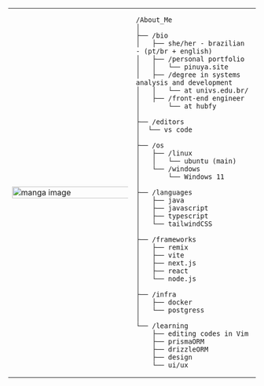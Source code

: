 <table>
  <tr>
    <td style="width: 50%;">
      <img src="https://i.pinimg.com/736x/38/b8/91/38b8915459e80c5c80a118335cade637.jpg" alt="manga image" style="width: 200%; border: none;">
    </td>

<td style="width: 50%; vertical-align: top;">
  
    /About_Me
    │
    ├── /bio
    │   ├── she/her - brazilian - (pt/br + english)
    │   ├── /personal portfolio
    │   │   └── pinuya.site
    │   ├── /degree in systems analysis and development
    │   │   └── at univs.edu.br/
    │   ├── /front-end engineer
    │       └── at hubfy
    │
    ├── /editors
    │  └── vs code
    │
    ├── /os
    │   ├── /linux
    │   │   └── ubuntu (main)
    │   └── /windows
    │       └── Windows 11
    │
    ├── /languages
    │   ├── java
    │   ├── javascript
    │   ├── typescript
    │   └── tailwindCSS
    │
    ├── /frameworks
    │   ├── remix
    │   ├── vite
    │   ├── next.js
    │   ├── react
    │   └── node.js
    │   
    ├── /infra
    │   ├── docker
    │   └── postgress
    │
    └── /learning
        ├── editing codes in Vim
        ├── prismaORM
        ├── drizzleORM
        ├── design
        └── ui/ux
        
    
  </tr>
</table>
    
